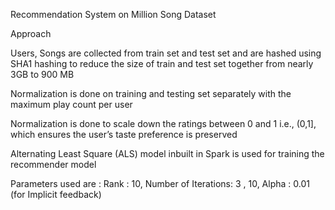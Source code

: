 Recommendation System on Million Song Dataset

Approach

Users, Songs are collected from train set and test set and are hashed using SHA1 hashing to reduce the size of train and test set together from nearly 3GB to 900 MB

Normalization is done on training and testing set separately with the maximum play count per user

Normalization is done to scale down the ratings  between 0 and 1 i.e., (0,1], which ensures the user’s taste preference is preserved

Alternating Least Square (ALS) model inbuilt in Spark is used for training the recommender model

Parameters used are : Rank : 10, Number of Iterations: 3 , 10, Alpha : 0.01 (for Implicit feedback)
